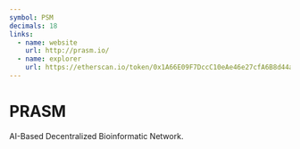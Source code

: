 ```yaml
---
symbol: PSM
decimals: 18
links:
  - name: website
    url: http://prasm.io/
  - name: explorer
    url: https://etherscan.io/token/0x1A66E09F7DccC10eAe46e27cfA6B8d44a50dF1E7
---
```


# PRASM

AI-Based Decentralized Bioinformatic Network.
